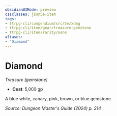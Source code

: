 ```yaml
---
obsidianUIMode: preview
cssclasses: json5e-item
tags:
- ttrpg-cli/compendium/src/5e/xdmg
- ttrpg-cli/item/gear/treasure-gemstone
- ttrpg-cli/item/rarity/none
aliases: 
- "Diamond"
---
```

# Diamond
*Treasure (gemstone)*  


- **Cost**: 5,000 gp

A blue white, canary, pink, brown, or blue gemstone.

*Source: Dungeon Master's Guide (2024) p. 214*